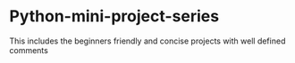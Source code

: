 # Python-mini-project-series
This includes the beginners friendly and concise projects with well defined comments
